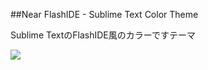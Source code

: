 ##Near FlashIDE - Sublime Text Color Theme

Sublime TextのFlashIDE風のカラーですテーマ

![](https://f.cloud.github.com/assets/822147/1976091/00dc908a-8386-11e3-87a5-3ed6a6a9fc0a.png)